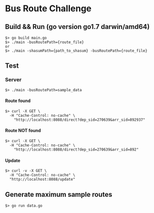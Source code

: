 # Bus Route Challenge

## Build && Run (go version go1.7 darwin/amd64)

```shell
$> go build main.go
$> ./main -busRoutePath={route_file}
or
$> ./main -shasumPath={path_to_shasum} -busRoutePath={route_file}
```

## Test

### Server

```shell
$> ./main -busRoutePath=sample_data
```

#### Route found 

```shell
$> curl -X GET \
  -H "Cache-Control: no-cache" \
    "http://localhost:8088/direct?dep_sid=270639&arr_sid=892937"
```
#### Route NOT found 

```shell
$> curl -X GET \
  -H "Cache-Control: no-cache" \
    "http://localhost:8088/direct?dep_sid=270639&arr_sid=892"
```
#### Update 

```shell
$> curl -v -X GET \
  -H "Cache-Control: no-cache" \
  "http://localhost:8088/update"
```
## Generate maximum sample routes
```shell
$> go run data.go
```
